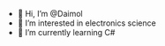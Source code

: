 - 👋 Hi, I’m @Daimol
- 👀 I’m interested in electronics science
- 🌱 I’m currently learning C#


<!---
Daimol/Daimol is a ✨ special ✨ repository because its `README.md` (this file) appears on your GitHub profile.
You can click the Preview link to take a look at your changes.
--->

